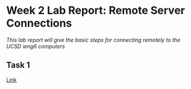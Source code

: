 # Week 2 Lab Report: Remote Server Connections

*This lab report will give the basic steps for connecting remotely to the UCSD ieng6 computers*

## Task 1
[Link](https://jdweak.github.io/cse15l-lab-reports/)
